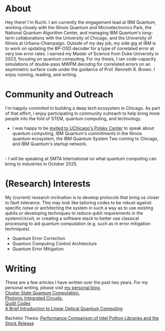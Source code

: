 # About
Hey there! I'm Ruchi. I am currently the engagement lead at IBM Quantum, working closely with the Illinois Quantum and Microelectronics Park, the National Quantum Algorithm Center, and managing IBM Quantum's long-term collaborations with the University of Chicago, and the University of Illinois at Urbana-Champaign. Outside of my day job, my side gig at IBM is to work on updating the BP-OSD decoder for a type of correlated error at very low error rates.
I earned my Master of Science from Duke University in 2023, focusing on quantum computing. For my thesis, I ran code-capacity simulations of double-pass MWPM decodng for correlated errors on an asymmetric surface code under the guidance of Prof. Kenneth R. Brown.
I enjoy running, reading, and writing. 

# Community and Outreach
I'm happily commited to building a deep tech ecosystem in Chicago. As part of that effort, I enjoy participating in community outreach to help bring more people into the fold of STEM, quantum computing, and technology.
<br>
- I was happy to be <a href="https://polsky.uchicago.edu/programs-events/deep-tech-ventures-corporate-collision/speakers/"> invited to UChicago's Polsky Center</a> to speak about quantum computing, IBM Quantum's commitments in the Illinois quantum ecosystem, the IBM Quantum System Two coming to Chicago, and IBM Quantum's startup network.
<br>
- I will be speaking at SMTA International on what quantum computing can bring to industries in October 2025.


# (Research) Interests

My (current) research inclination is to develop protocols that bring us closer to fault tolerance.  This may look like tailoring codes to be robust against specific noise or architecting the system in such a way as to use existing qubits or developing techniques to reduce qubit requirements in the system/circuit, or creating a software stack to better use classical processing to aid quantum computation (e.g. such as in error mitigation techniques).
 
- Quantum Error Correction 
- Quantum Computing Control Architecture
- Quantum Error Mitigation

# Writing
These are a few articles I have written over the past two years. For my personal writing, please visit <a href="https://ruchipendse.blogspot.com/">my personal blog.</a>
<br>
<a href="https://drive.google.com/file/d/1gNKkivoqyBdCM9kp-qAxtYe6io8pw0rt/view?usp=share_link" target="_blank">Cluster State Quantum Computation.</a>
<br>
<a href="https://drive.google.com/drive/u/0/folders/1fPT2doDZbzv4f_A-dPLov-Qkftn-KikL" target="_blank">Photonic Integrated Circuits.</a>
<br>
<a href="https://drive.google.com/drive/u/0/folders/1fPT2doDZbzv4f_A-dPLov-Qkftn-KikL" target="_blank">Qudit Codes</a>
<br>
<a href="https://drive.google.com/file/d/1NT9C6_xG8Jcc5TnTxaQWvwTGqgh2WmZW/view?usp=share_link" target="_blank">A Brief Introduction to Linear Optical Quantum Computing</a>

Bachelor Thesis:
<a href= "https://drive.google.com/file/d/1ckSlZ0qIUFn-dAvM12PmHoTc57CDcE_4/view?usp=sharing" target="_blank">Performance Comparison of Intel Python Libraries and the Stock Release</a>






